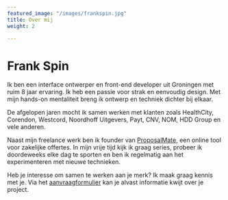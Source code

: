 ```yaml
---
featured_image: "/images/frankspin.jpg"
title: Over mij
weight: 2

---
```


<h1 class="f1 m3-b">Frank Spin</h2>

Ik ben een interface ontwerper en front-end developer uit Groningen met ruim 8 jaar ervaring. Ik heb een passie voor strak en eenvoudig design. Met mijn hands-on mentaliteit breng ik ontwerp en techniek dichter bij elkaar.

De afgelopen jaren mocht ik samen werken met klanten zoals HealthCity, Corendon, Westcord, Noordhoff Uitgevers, Payt, CNV, NOM, HDD Group en vele anderen.

Naast mijn freelance werk ben ik founder van <a href="//proposalmate.com" target="_blank">ProposalMate</a>, een online tool voor zakelijke offertes. In mijn vrije tijd kijk ik graag series, probeer ik doordeweeks  elke dag te sporten en ben ik regelmatig aan het experimenteren met nieuwe technieken.

Heb je interesse om samen te werken aan je merk? Ik maak graag kennis met je. Via het <a href="/contact">aanvraagformulier</a> kan je alvast informatie kwijt over je project.